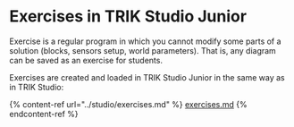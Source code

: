 # Exercises in TRIK Studio Junior

Exercise is a regular program in which you cannot modify some parts of a solution (blocks, sensors setup, world parameters). That is, any diagram can be saved as an exercise for students.

Exercises are created and loaded in TRIK Studio Junior in the same way as in TRIK Studio:

{% content-ref url="../studio/exercises.md" %}
[exercises.md](../studio/exercises.md)
{% endcontent-ref %}

